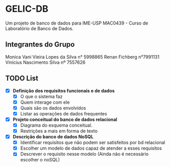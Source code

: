 # GELIC-DB
Um projeto de banco de dados para IME-USP MAC0439 - Curso de Laboratório de Banco de Dados.

## Integrantes do Grupo

Monica Vani Vieira Lopes da Silva n° 5998865
Renan Fichberg n°7991131
Vinícius Nascimento Silva nº 7557626

## TODO List

- [x] **Definição dos requisitos funcionais e de dados**
    - [x] O que o sistema faz
    - [x] Quem interage com ele
    - [x] Quais são os dados envolvidos
    - [x] Listar as operações de dados frequentes
- [x] **Projeto conceitual do banco de dados relacional**
    - [x] Diagrama do esquema conceitual.
    - [x] Restrições a mais em forma de texto
- [x] **Descrição do banco de dados NoSQL**
    - [x] Identificar requisitos que não podem ser satisfeitos por bd relacional
    - [x] Escolher um modelo de dados capaz de atender a esses requisitos
    - [x] Descrever o requisito nesse modelo (Ainda não é necessário escolher o noSQL)
